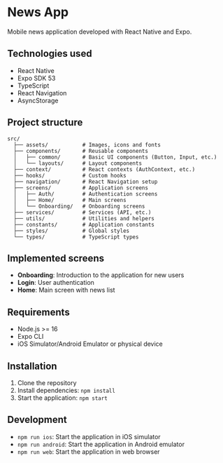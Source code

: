 # News App

Mobile news application developed with React Native and Expo.

## Technologies used

- React Native
- Expo SDK 53
- TypeScript
- React Navigation
- AsyncStorage

## Project structure

```
src/
  ├── assets/           # Images, icons and fonts
  ├── components/       # Reusable components
  │   ├── common/       # Basic UI components (Button, Input, etc.)
  │   └── layouts/      # Layout components
  ├── context/          # React contexts (AuthContext, etc.)
  ├── hooks/            # Custom hooks
  ├── navigation/       # React Navigation setup
  ├── screens/          # Application screens
  │   ├── Auth/         # Authentication screens
  │   ├── Home/         # Main screens
  │   └── Onboarding/   # Onboarding screens
  ├── services/         # Services (API, etc.)
  ├── utils/            # Utilities and helpers
  ├── constants/        # Application constants
  ├── styles/           # Global styles
  └── types/            # TypeScript types
```

## Implemented screens

- **Onboarding**: Introduction to the application for new users
- **Login**: User authentication
- **Home**: Main screen with news list

## Requirements

- Node.js >= 16
- Expo CLI
- iOS Simulator/Android Emulator or physical device

## Installation

1. Clone the repository
2. Install dependencies: `npm install`
3. Start the application: `npm start`

## Development

- `npm run ios`: Start the application in iOS simulator
- `npm run android`: Start the application in Android emulator
- `npm run web`: Start the application in web browser
